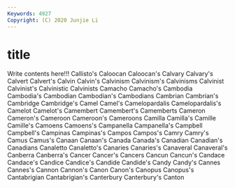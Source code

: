 ```yaml
---
Keywords: 4927
Copyright: (C) 2020 Junjie Li
---
```


# title

Write contents here!!!
Callisto's 
Caloocan 
Caloocan's 
Calvary 
Calvary's 
Calvert
Calvert's 
Calvin 
Calvin's 
Calvinism 
Calvinism's 
Calvinisms 
Calvinist 
Calvinist's 
Calvinistic 
Calvinists
Camacho 
Camacho's 
Cambodia 
Cambodia's 
Cambodian 
Cambodian's 
Cambodians 
Cambrian 
Cambrian's 
Cambridge
Cambridge's 
Camel 
Camel's 
Camelopardalis 
Camelopardalis's 
Camelot 
Camelot's 
Camembert 
Camembert's 
Camemberts
Cameron 
Cameron's 
Cameroon 
Cameroon's 
Cameroons 
Camilla 
Camilla's 
Camille 
Camille's 
Camoens
Camoens's 
Campanella 
Campanella's 
Campbell 
Campbell's 
Campinas 
Campinas's 
Campos 
Campos's 
Camry
Camry's 
Camus 
Camus's 
Canaan 
Canaan's 
Canada 
Canada's 
Canadian 
Canadian's 
Canadians
Canaletto 
Canaletto's 
Canaries 
Canaries's 
Canaveral 
Canaveral's 
Canberra 
Canberra's 
Cancer 
Cancer's
Cancers 
Cancun 
Cancun's 
Candace 
Candace's 
Candice 
Candice's 
Candide 
Candide's 
Candy
Candy's 
Cannes 
Cannes's 
Cannon 
Cannon's 
Canon 
Canon's 
Canopus 
Canopus's 
Cantabrigian
Cantabrigian's 
Canterbury 
Canterbury's 
Canton 

